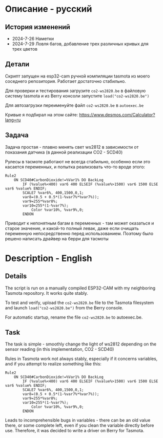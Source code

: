 # Описание - русский
## История изменений

+ 2024-7-26 Наметки
+ 2024-7-29 Ловля багов, добавление трех различных кривых для трех цветов

## Детали
Скрипт запущен на esp32-cam ручной компиляции tasmota из моего соседнего репозитория. Работает достаточно стабильно.

Для проверки и тестирования загрузите `co2-ws2820.be` в файловую систему tasmota и из Berry консоли запустите `load("co2-ws2820.be")`

Для автозагрузки переименуйте файл `co2-ws2820.be` в `autoexec.be`

Кривые я подбирал на этом сайте: https://www.desmos.com/Calculator?lang=ru

## Задача

Задача простая - плавно менять свет ws2812 в зависимости от показания датчика (в данной реализации CO2 - SCD40)

Рулесы в тасмоте работают не всегда стабильно, особенно если это касается переменных, и попытка реализовать что-то вроде этого:

```
Rule2
	ON SCD40#CarbonDioxide!=%Var1% DO BackLog
		IF (%value%<400) var6 400 ELSEIF (%value%>1500) var6 1500 ELSE var6 %value% ENDIF;
		SCALE7 %var6%, 400,1500,0,1;
		var8=(0.5 + 0.5*(1-%var7%*%var7%));
		var9=255*%var8%;
		var10=255*(1-%var7%);
     		Color %var10%, %var9%,0;
     	ENDON
```

Приводит к непонятным багам в переменных - там может оказаться и старое значение, и какой-то полный левак, даже если очищать переменную непосредственно перед использованием.
Поэтому было решено написать драйвер на берри для тасмоты

    


# Description - English
## Details
The script is run on a manually compiled ESP32-CAM with my neighboring Tasmota repository. It works quite stably.

To test and verify, upload the `co2-ws2820.be` file to the Tasmota filesystem and launch `load("co2-ws2820.be")` from the Berry console.

For automatic startup, rename the file `co2-ws2820.be` to autoexec.be.

## Task
The task is simple - smoothly change the light of ws2812 depending on the sensor reading (in this implementation, CO2 - SCD40)

Rules in Tasmota work not always stably, especially if it concerns variables, and if you attempt to realize something like this:

```
Rule2
	ON SCD40#CarbonDioxide!=%Var1% DO BackLog
		IF (%value%<400) var6 400 ELSEIF (%value%>1500) var6 1500 ELSE var6 %value% ENDIF;
		SCALE7 %var6%, 400,1500,0,1;
		var8=(0.5 + 0.5*(1-%var7%*%var7%));
		var9=255*%var8%;
		var10=255*(1-%var7%);
     		Color %var10%, %var9%,0;
     	ENDON
```

Leads to incomprehensible bugs in variables - there can be an old value there, or some complete left, even if you clean the variable directly before use.
Therefore, it was decided to write a driver on Berry for Tasmota.

